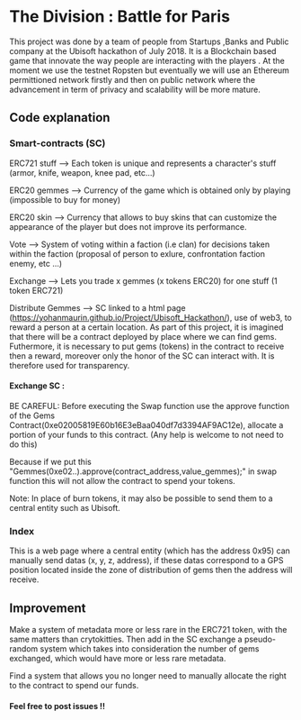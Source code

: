 # The Division : Battle for Paris

This project was done by a team of people from Startups ,Banks and Public company at the Ubisoft hackathon of July 2018. It is a Blockchain based game that  innovate the way people are interacting with the players .
At the moment we use the testnet Ropsten but eventually we will use an Ethereum permittioned network firstly and then on public network where the advancement in term of privacy and scalability will be more mature.

## Code explanation
### Smart-contracts (SC)

ERC721 stuff --> Each token is unique and represents a character's stuff (armor, knife, weapon, knee pad, etc...)

ERC20 gemmes --> Currency of the game which is obtained only by playing (impossible to buy for money)

ERC20 skin --> Currency that allows to buy skins that can customize the appearance of the player but does not improve its performance.

Vote --> System of voting within a faction (i.e clan) for decisions taken within the faction (proposal of person to exlure, confrontation faction enemy, etc ...)

Exchange --> Lets you trade x gemmes (x tokens ERC20) for one stuff (1 token ERC721)

Distribute Gemmes --> SC linked to a html page (https://yohanmaurin.github.io/Project/Ubisoft_Hackathon/), use of web3, to reward a person at a certain location. As part of this project, it is imagined that there will be a contract deployed by place where we can find gems. Futhermore, it is necessary to put gems (tokens) in the contract to receive then a reward, moreover only the honor of the SC can interact with. It is therefore used for transparency.

#### Exchange SC :

BE CAREFUL: Before executing the Swap function use the approve function of the Gems Contract(0xe02005819E60b16E3eBaa040df7d3394AF9AC12e), allocate a portion of your funds to this contract. (Any help is welcome to not need to do this)

Because if we put this "Gemmes(0xe02..).approve(contract_address,value_gemmes);" in swap function this will not allow the contract to spend your tokens.

Note: In place of burn tokens, it may also be possible to send them to a central entity such as Ubisoft.

### Index

This is a web page where a central entity (which has the address 0x95) can manually send datas (x, y, z, address), if these datas correspond to a GPS position located inside the zone of distribution of gems then the address will receive.

## Improvement

Make a system of metadata more or less rare in the ERC721 token, with the same matters than crytokitties. Then add in the SC exchange a pseudo-random system which takes into consideration the number of gems exchanged, which would have more or less rare metadata.

Find a system that allows you no longer need to manually allocate the right to the contract to spend our funds.

#### Feel free to post issues !!
